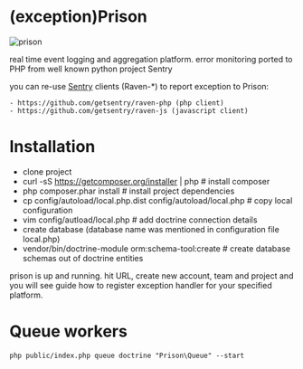 (exception)Prison
=======================

![prison](https://raw.github.com/dzhibas/prison/master/public/images/prison-logo.png)

real time event logging and aggregation platform. error monitoring ported to PHP from well known python project Sentry

you can re-use [Sentry](https://github.com/getsentry/sentry) clients (Raven-*) to report exception to Prison:

    - https://github.com/getsentry/raven-php (php client)
    - https://github.com/getsentry/raven-js (javascript client)

Installation
===============

* clone project
* curl -sS https://getcomposer.org/installer | php  # install composer
* php composer.phar install # install project dependencies
* cp config/autoload/local.php.dist config/autoload/local.php # copy local configuration
* vim config/autload/local.php # add doctrine connection details
* create database (database name was mentioned in configuration file local.php)
* vendor/bin/doctrine-module orm:schema-tool:create # create database schemas out of doctrine entities

prison is up and running. hit URL, create new account, team and project and you will see guide how to register
exception handler for your specified platform.

Queue workers
================

    php public/index.php queue doctrine "Prison\Queue" --start
